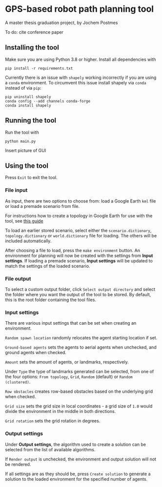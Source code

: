 # GPS-based robot path planning tool
A master thesis graduation project, by Jochem Postmes

To do: cite conference paper

## Installing the tool
Make sure you are using Python 3.8 or higher. Install all dependencies with 
```
pip install -r requirements.txt
```
Currently there is an issue with `shapely` working incorrectly if you are using a `conda` environment. To circumvent
this issue install shapely via `conda` instead of via `pip`:
```
pip uninstall shapely
conda config --add channels conda-forge
conda install shapely
```

## Running the tool
Run the tool with
```
python main.py
```
Insert picture of GUI

## Using the tool
Press `Exit` to exit the tool.

### File input
As input, there are two options to choose from: load a Google Earth `kml` file or load a premade scenario from file.

For instructions how to create a topology in Google Earth for use with the tool, see [this guide](google_earth_guide.md)

To load an earlier stored scenario, select either the `scenario.dictionary`, `topology.dictionary` or `world.dictionary` file for loading. The others will be included automatically.

After choosing a file to load, press the `make environment` button. An environment for planning will now be created with the settings from **Input settings**. If loading a premade scenario, **Input settings** will be updated to match the settings of the loaded scenario.

### File output
To select a custom output folder, click `Select output directory` and select the folder where you want the output of the tool to be stored. By default, this is the root folder containing the tool files.


### Input settings
There are various input settings that can be set when creating an environment. 

`Random spawn location` randomly relocates the agent starting location if set.

`Ground-based agents` sets the agents to aerial agents when unchecked, and ground agents when checked.

`Amount` sets the amount of agents, or landmarks, respectively.

Under `Type` the type of landmarks generated can be selected, from one of the four options: `From topology`, `Grid`, `Random` (default) or `Random (clustered)`.

`Row obstacles` creates row-based obstacles based on the underlying grid when checked.

`Grid size` sets the grid size in local coordinates - a grid size of `1.0` would divide the environment in the middle in both directions.

`Grid rotation` sets the grid rotation in degrees.


### Output settings

Under **Output settings**, the algorithm used to create a solution can be selected from the list of available algorithms.

If `Render output` is unchecked, the environment and output solution will not be rendered.

If all settings are as they should be, press `Create solution` to generate a solution to the loaded environment for the specified number of agents.
